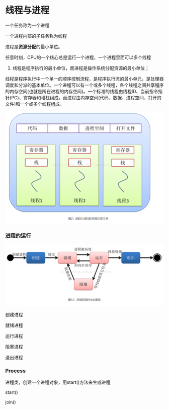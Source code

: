 # 线程与进程

一个任务称为一个进程

一个进程内部的子任务称为线程

进程是**资源分配**的最小单位。

任意时刻，CPU的一个核心总是运行一个进程，一个进程里面可以多个线程

1. 线程是程序执行的最小单位，而进程是操作系统分配资源的最小单位；

线程是程序执行中一个单一的顺序控制流程，是程序执行流的最小单元，是处理器调度和分派的基本单位。一个进程可以有一个或多个线程，各个线程之间共享程序的内存空间(也就是所在进程的内存空间)。一个标准的线程由线程ID、当前指令指针(PC)、寄存器和堆栈组成。而进程由内存空间(代码、数据、进程空间、打开的文件)和一个或多个线程组成。

![image-20210902145044775](线程与进程.assets/image-20210902145044775.png)

### 进程的运行

![image-20210902145327422](线程与进程.assets/image-20210902145327422.png)

创建进程

就绪进程

运行进程

阻塞进程

退出进程

### Process

进程类，创建一个进程对象，用start()方法来生成进程

start()

join()

